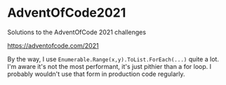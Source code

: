 # AdventOfCode2021
Solutions to the AdventOfCode 2021 challenges

https://adventofcode.com/2021

By the way, I use `Enumerable.Range(x,y).ToList.ForEach(...)` quite a lot.  I'm aware it's not the most performant, it's just pithier than a for loop.  I probably wouldn't use that form in production code regularly.
